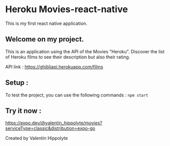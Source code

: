 # Heroku Movies-react-native

This is my first react native application. 

## Welcome on my project. 
This is an application using the API of the Movies "Heroku".
Discover the list of Heroku films to see their description but also their rating.

API link : https://ghibliapi.herokuapp.com/films

## Setup :

To test the project, you can use the following commands : 
```npm start```

## Try it now :
https://expo.dev/@valentin_hippolyte/movies?serviceType=classic&distribution=expo-go


Created by Valentin Hippolyte
